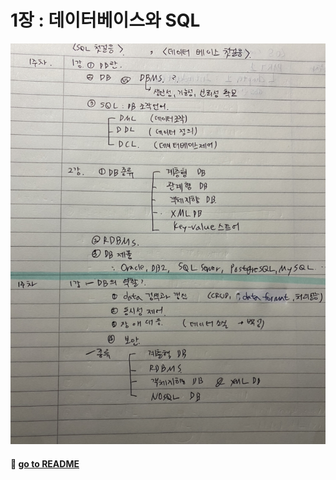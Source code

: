# 1장 : 데이터베이스와 SQL

![DB_1](https://github.com/SoobinJung1013/cs-study/blob/main/images/1/DB_1.jpg)

<!--
# 🤢 1강. 데이터베이스

- 데이터란 ? 컴퓨터 안에 기록되어 있는 숫자
- 데이터베이스란 ? 데이터들의 집합, 컴퓨터 안에 기록된 모든 것
- 영구적 보존을 위해 DB의 data는 하드디스크나 플래시메모리 (SSD) 등 비휘발성 저장장치에 저장

## 목차

- 시스템 내의 데이터베이스
- DB와 DBMS
- 데이터베이스를 조작하는 언어 SQL

## 1. 시스템 내의 데이터베이스

==> ✨ DB는 다양한 시스템에서 사용한다. ex) 계산대, 휴대전화의 전화번호부

## 2. DB와 DBMS

- DBMS와 같은 전용 소프트웨어가 필요한 이유
- 생산성 : 데이터 검색, 추가, 삭제, 갱신과 같은 기본 기능을 제공.
- 기능성 : 대용량 처리 가능. 관리 기능 확장 가능.
- 신뢰성 : 확장성과 부하 분산 구현.(클러스터 구성, 스케일 아웃) 백업 가능.

==> ✨ DBMS란 데이터베이스를 관리하는 소프트웨어로, 사용 목적은 생산성 향상과 기능성, 신뢰성 확보에 있다 !

## 3. 데이터베이스를 조작하는 언어 SQL

==> ✨ SQL은 관계형 데이터베이스에서 사용한다!

- SQL 명령의 종류
  - DML : 데이터 조작
  - DDL : 데이터 정의
  - DCL : 데이터베이스 제어

# 🤮 2강. 다양한 데이터베이스

## 목차

- 데이터베이스 종류
- RDBMS 사용 시스템
- 데이터베이스 제품
- SQL의 방언과 표준화

## 1. 데이터베이스 종류

- 계층형 데이터베이스
  - 역사가 오래된 DBMS
  - 폳더와 파일 등의 계층 구조로 데이터를 저장하는 방식의 DB
  - ex. 하드디스크나 DVD 파일시스템
  - 현재 DBMS로서 채택되는 경우는 많이 않음
- 관계형 데이터베이스
  - 행과 열을 가지는 표 형식 데이터를 저장하는 형태의 데이터베이스
  - 표형식 데이터란 2차원 데이터를 말함
- 객체지향 데이터베이스
  - 가능하면 객체 그대로를 데이터베이스의 데이터로 저장하는 것
    - 객체지향 언어 : Java, C++
- XML 데이터베이스
  - XML : 자료 형식을 가리키는 용어로, 태그를 이ㅛㅇㅇ해 마크업 문서를 작성할 수 있게 정의한 것
  - XML 데이터베이스는 이처럼 XML 형식으로 기록된 데이터를 저장하는 데이터베이스
- 키-밸류 스토어
  - 키와 그에 대응하는 값이라는 단순한 형태의 데이터를 저장하는 데이터베이스
  - 연상배열이나 해시 테이블에서 자주 볼 수 있음
  - NoSQL.
  - 열 지향 데이터베이스

## 2. RDBMS 사용 시스템

- 현재 일반적으로 사용하는 인프라는 인터넷임
- ex. 비행기나 전철의 대규모 예약시스템, 마을 병원의 작은 예약시스템 등등
- 하드웨어가 진화하며 단말이 고성능화, 소형화되면서 휴대전화에도 RDBMS가 내장
- ex. 안드로이드에는 'SQLite'라는 RDBMS가 표준으로 기본 내장되어 있음

## 3. 데이터베이스 제품

- Oracle
- DB2
- SQL Server
- PostgreSQL
- Mysql
- SQLite

## 4. SQL의 방언과 표준화

==> ✨ SQL에는 방언이 있다. 방언 대신 표준 SQL을 사용하는 편이 좋다. -->

#### 🦋 [go to README](https://github.com/SoobinJung1013/cs-study/blob/main/README.md)
